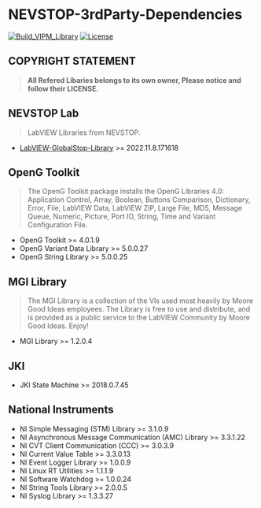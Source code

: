 # NEVSTOP-3rdParty-Dependencies

[![Build_VIPM_Library](https://github.com/NEVSTOP-LAB/NEVSTOP-3rdParty-Dependencies/actions/workflows/Build_VIPM_Library.yml/badge.svg)](https://github.com/NEVSTOP-LAB/NEVSTOP-3rdParty-Dependencies/actions/workflows/Build_VIPM_Library.yml)
[![License](https://img.shields.io/badge/License-Apache_2.0-blue.svg)](https://opensource.org/licenses/Apache-2.0)

## **COPYRIGHT STATEMENT**

>  
> **All Refered Libaries belongs to its own owner, Please notice and follow their LICENSE.**
>

## NEVSTOP Lab

> LabVIEW Libraries from NEVSTOP.

- [LabVIEW-GlobalStop-Library](https://github.com/NEVSTOP-LAB/LabVIEW-GlobalStop-Library) >= 2022.11.8.171618

## OpenG Toolkit

> The OpenG Toolkit package installs the OpenG Libraries 4.0: Application Control, Array, Boolean, Buttons Comparison, Dictionary, Error, File, LabVIEW Data, LabVIEW ZIP, Large File, MD5, Message Queue, Numeric, Picture, Port IO, String, Time and Variant Configuration File.

- OpenG Toolkit >= 4.0.1.9
- OpenG Variant Data Library >= 5.0.0.27
- OpenG String Library >= 5.0.0.25

## MGI Library

> The MGI Library is a collection of the VIs used most heavily by Moore Good Ideas employees. The Library is free to use and distribute, and is provided as a public service to the LabVIEW Community by Moore Good Ideas. Enjoy!

- MGI Library >= 1.2.0.4

## JKI

- JKI State Machine >= 2018.0.7.45

## National Instruments

- NI Simple Messaging (STM) Library >= 3.1.0.9
- NI Asynchronous Message Communication (AMC) Library >= 3.3.1.22
- NI CVT Client Communication (CCC) >= 3.0.3.9
- NI Current Value Table >= 3.3.0.13
- NI Event Logger Library >= 1.0.0.9
- NI Linux RT Utilities >= 1.1.1.9
- NI Software Watchdog >= 1.0.0.24
- NI String Tools Library >= 2.0.0.5
- NI Syslog Library >= 1.3.3.27
